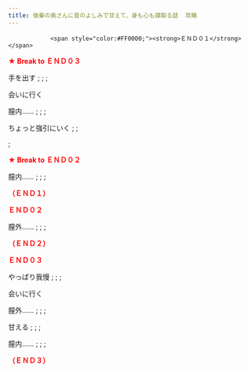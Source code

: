 ```yaml
---
title: 後輩の奥さんに昔のよしみで甘えて、身も心も寝取る話  攻略
---
```


                <span style="color:#FF0000;"><strong>ＥＮＤ０１</strong></span>

<span style="color:#FF0000;"><strong>★ Break to ＥＮＤ０３</strong></span>

手を出す ; ;  ;

会いに行く

膣内…… ; ;  ;

ちょっと強引にいく ; ;



 ;

<span style="color:#FF0000;"><strong>★ Break to ＥＮＤ０２</strong></span>

膣内…… ; ;  ;

<span style="color:#FF0000;"><strong>（ＥＮＤ１）</strong></span>





<span style="color:#FF0000;"><strong>ＥＮＤ０２</strong></span>

膣外…… ; ;  ;

<span style="color:#FF0000;"><strong>（ＥＮＤ２）</strong></span>





<span style="color:#FF0000;"><strong>ＥＮＤ０３</strong></span>

やっぱり我慢 ; ;  ;

会いに行く

膣外…… ; ;  ;

甘える ; ;  ;

膣内…… ; ;  ;

<span style="color:#FF0000;"><strong>（ＥＮＤ３）</strong></span>


              
